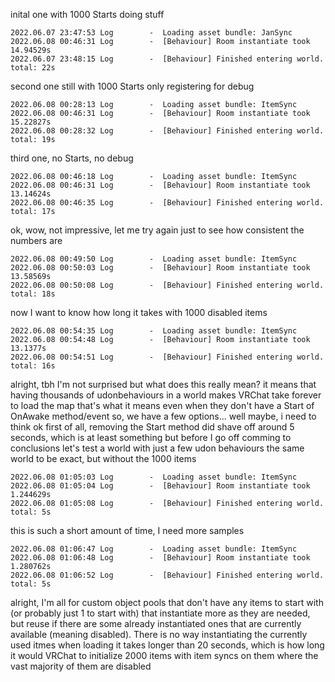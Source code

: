 
inital one with 1000 Starts doing stuff
```
2022.06.07 23:47:53 Log        -  Loading asset bundle: JanSync
2022.06.08 00:46:31 Log        -  [Behaviour] Room instantiate took 14.94529s
2022.06.07 23:48:15 Log        -  [Behaviour] Finished entering world.
total: 22s
```

second one still with 1000 Starts only registering for debug
```
2022.06.08 00:28:13 Log        -  Loading asset bundle: ItemSync
2022.06.08 00:46:31 Log        -  [Behaviour] Room instantiate took 15.22827s
2022.06.08 00:28:32 Log        -  [Behaviour] Finished entering world.
total: 19s
```

third one, no Starts, no debug
```
2022.06.08 00:46:18 Log        -  Loading asset bundle: ItemSync
2022.06.08 00:46:31 Log        -  [Behaviour] Room instantiate took 13.14624s
2022.06.08 00:46:35 Log        -  [Behaviour] Finished entering world.
total: 17s
```

ok, wow, not impressive, let me try again just to see how consistent the numbers are
```
2022.06.08 00:49:50 Log        -  Loading asset bundle: ItemSync
2022.06.08 00:50:03 Log        -  [Behaviour] Room instantiate took 13.58569s
2022.06.08 00:50:08 Log        -  [Behaviour] Finished entering world.
total: 18s
```

now I want to know how long it takes with 1000 disabled items
```
2022.06.08 00:54:35 Log        -  Loading asset bundle: ItemSync
2022.06.08 00:54:48 Log        -  [Behaviour] Room instantiate took 13.1377s
2022.06.08 00:54:51 Log        -  [Behaviour] Finished entering world.
total: 16s
```

alright, tbh I'm not surprised
but what does this really mean?
it means that having thousands of udonbehaviours in a world makes VRChat take forever to load the map
that's what it means
even when they don't have a Start of OnAwake method/event
so, we have a few options... well maybe, i need to think
ok first of all, removing the Start method did shave off around 5 seconds, which is at least something
but before I go off comming to conclusions let's test a world with just a few udon behaviours
the same world to be exact, but without the 1000 items
```
2022.06.08 01:05:03 Log        -  Loading asset bundle: ItemSync
2022.06.08 01:05:04 Log        -  [Behaviour] Room instantiate took 1.244629s
2022.06.08 01:05:08 Log        -  [Behaviour] Finished entering world.
total: 5s
```

this is such a short amount of time, I need more samples
```
2022.06.08 01:06:47 Log        -  Loading asset bundle: ItemSync
2022.06.08 01:06:48 Log        -  [Behaviour] Room instantiate took 1.280762s
2022.06.08 01:06:52 Log        -  [Behaviour] Finished entering world.
total: 5s
```

alright, I'm all for custom object pools that don't have any items to start with (or probably just 1 to start with) that instantiate more as they are needed, but reuse if there are some already instantiated ones that are currently available (meaning disabled).
There is no way instantiating the currently used itmes when loading it takes longer than 20 seconds, which is how long it would VRChat to initialize 2000 items with item syncs on them where the vast majority of them are disabled
